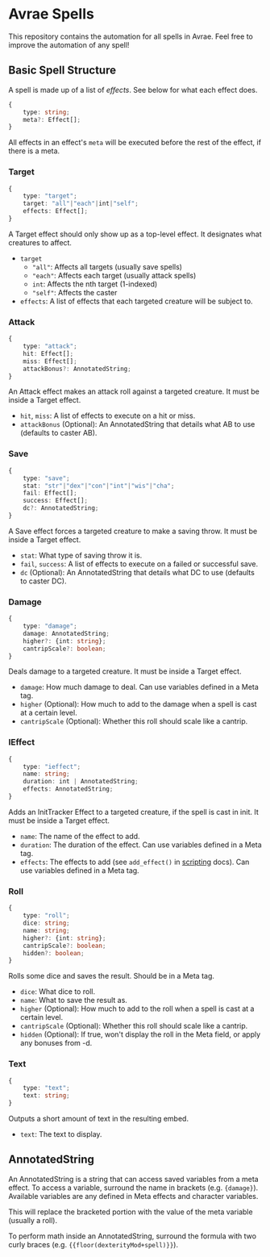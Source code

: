 # Avrae Spells
This repository contains the automation for all spells in Avrae.
Feel free to improve the automation of any spell!

## Basic Spell Structure
A spell is made up of a list of *effects*.
See below for what each effect does.
```ts
{
    type: string;
    meta?: Effect[];
}
```
All effects in an effect's `meta` will be executed before the
rest of the effect, if there is a meta.

### Target
```ts
{
    type: "target";
    target: "all"|"each"|int|"self";
    effects: Effect[];
}
```
A Target effect should only show up as a top-level effect.
It designates what creatures to affect.
- `target`
    - `"all"`: Affects all targets (usually save spells)
    - `"each"`: Affects each target (usually attack spells)
    - `int`: Affects the nth target (1-indexed)
    - `"self"`: Affects the caster
- `effects`: A list of effects that each targeted creature will be subject to.

### Attack
```ts
{
    type: "attack";
    hit: Effect[];
    miss: Effect[];
    attackBonus?: AnnotatedString;
}
```
An Attack effect makes an attack roll against a targeted creature.
It must be inside a Target effect.
- `hit`, `miss`: A list of effects to execute on a hit or miss.
- `attackBonus` (Optional): An AnnotatedString that details what AB to use (defaults to caster AB).

### Save
```ts
{
    type: "save";
    stat: "str"|"dex"|"con"|"int"|"wis"|"cha";
    fail: Effect[];
    success: Effect[];
    dc?: AnnotatedString;
}
```
A Save effect forces a targeted creature to make a saving throw.
It must be inside a Target effect.
- `stat`: What type of saving throw it is.
- `fail`, `success`: A list of effects to execute on a failed or successful save.
- `dc` (Optional): An AnnotatedString that details what DC to use (defaults to caster DC).

### Damage
```ts
{
    type: "damage";
    damage: AnnotatedString;
    higher?: {int: string};
    cantripScale?: boolean;
}
```
Deals damage to a targeted creature. It must be inside a Target effect.
- `damage`: How much damage to deal. Can use variables defined in a Meta tag.
- `higher` (Optional): How much to add to the damage when a spell is cast at a certain level.
- `cantripScale` (Optional): Whether this roll should scale like a cantrip.

### IEffect
```ts
{
    type: "ieffect";
    name: string;
    duration: int | AnnotatedString;
    effects: AnnotatedString;
}
```
Adds an InitTracker Effect to a targeted creature, if the spell is cast in init.
It must be inside a Target effect.
- `name`: The name of the effect to add.
- `duration`: The duration of the effect. Can use variables defined in a Meta tag.
- `effects`: The effects to add (see `add_effect()` in [scripting](https://avrae.io/cheatsheets/aliasing) docs). Can use variables defined in a Meta tag.

### Roll
```ts
{
    type: "roll";
    dice: string;
    name: string;
    higher?: {int: string};
    cantripScale?: boolean;
    hidden?: boolean;
}
```
Rolls some dice and saves the result. Should be in a Meta tag.
- `dice`: What dice to roll.
- `name`: What to save the result as.
- `higher` (Optional): How much to add to the roll when a spell is cast at a certain level.
- `cantripScale` (Optional): Whether this roll should scale like a cantrip.
- `hidden` (Optional): If true, won't display the roll in the Meta field, or apply any bonuses from -d.

### Text
```ts
{
    type: "text";
    text: string;
}
```
Outputs a short amount of text in the resulting embed.
- `text`: The text to display.

## AnnotatedString
An AnnotatedString is a string that can access saved variables from a meta effect.
To access a variable, surround the name in brackets (e.g. `{damage}`). Available variables are any defined in Meta effects and character variables.

This will replace the bracketed portion with the value of the meta variable (usually a roll).

To perform math inside an AnnotatedString, surround the formula with two curly braces (e.g. `{{floor(dexterityMod+spell)}}`).